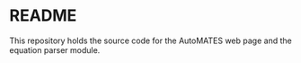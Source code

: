 # README

This repository holds the source code for the AutoMATES web page and the
equation parser module.
